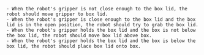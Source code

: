 
    - When the robot's gripper is not close enough to the box lid, the robot should move gripper to box lid.
    - When the robot's gripper is close enough to the box lid and the box lid is in the open position, the robot should try to grab the box lid.
    - When the robot's gripper holds the box lid and the box is not below the box lid, the robot should move box lid above box.
    - When the robot's gripper holds the box lid and the box is below the box lid, the robot should place box lid onto box.